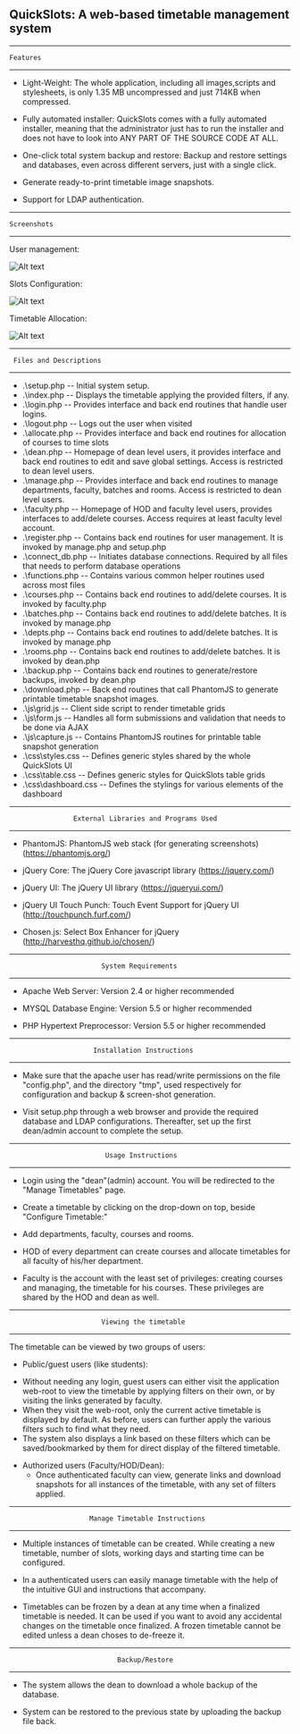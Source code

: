 ﻿QuickSlots: A web-based timetable management system 
----------


--------------------------------------------------------------------------------
    Features
--------------------------------------------------------------------------------

* Light-Weight: The whole application, including all images,scripts and
  stylesheets, is only 1.35 MB uncompressed and just 714KB when compressed.

* Fully automated installer: QuickSlots comes with a fully automated installer,
  meaning that the administrator just has to run the installer and does not
  have to look into ANY PART OF THE SOURCE CODE AT ALL.

* One-click total system backup and restore: Backup and restore settings and
  databases, even across different servers, just with a single click.

* Generate ready-to-print timetable image snapshots.

* Support for LDAP authentication.

--------------------------------------------------------------------------------
    Screenshots
--------------------------------------------------------------------------------
User management:

![Alt text](images/screenshot_users.png "User management")

Slots Configuration:

![Alt text](images/screenshot_slots.png "Slots Configuration")

Timetable Allocation:

![Alt text](images/screenshot_allocation.png "Timetable Allocation")

--------------------------------------------------------------------------------
     Files and Descriptions
--------------------------------------------------------------------------------

*  .\setup.php
    -- Initial system setup.
*  .\index.php
    -- Displays the timetable applying the provided filters, if any.
*  .\login.php 
    -- Provides interface and back end routines that handle user logins. 
*  .\logout.php
    -- Logs out the user when visited
*  .\allocate.php
    -- Provides interface and back end routines for allocation of courses to
    time slots
*  .\dean.php
    -- Homepage of dean level users, it provides interface and back end
    routines to edit and save global settings. Access is restricted to dean
    level users.
*  .\manage.php
    -- Provides interface and back end routines to manage departments, faculty,
    batches and rooms. Access is restricted to dean level users.
*  .\faculty.php
    -- Homepage of HOD and faculty level users, provides interfaces to
       add/delete courses. Access requires at least faculty level account.
*  .\register.php
    -- Contains back end routines for user management. It is invoked by
       manage.php and setup.php
*  .\connect_db.php 
    -- Initiates database connections. Required by all files that needs to
    perform database operations
*  .\functions.php
    -- Contains various common helper routines used across most files
*  .\courses.php
    -- Contains back end routines to add/delete courses. It is invoked by
    faculty.php
*  .\batches.php
    -- Contains back end routines to add/delete batches. It is invoked by
    manage.php
*  .\depts.php
    -- Contains back end routines to add/delete batches. It is invoked by
    manage.php
*  .\rooms.php
    -- Contains back end routines to add/delete batches. It is invoked by
    dean.php
*  .\backup.php
    -- Contains back end routines to generate/restore backups, invoked by
    dean.php
* .\download.php
    -- Back end routines that call PhantomJS to generate printable timetable
    snapshot images. 
*  .\js\grid.js
    -- Client side script to render timetable grids
*  .\js\form.js
    -- Handles all form submissions and validation that needs to be done via
    AJAX
*  .\js\capture.js
    -- Contains PhantomJS routines for printable table snapshot generation
*  .\css\styles.css
    -- Defines generic styles shared by the whole QuickSlots UI
*  .\css\table.css
    -- Defines generic styles for QuickSlots table grids
*  .\css\dashboard.css
    -- Defines the stylings for various elements of the dashboard

--------------------------------------------------------------------------------
                    External Libraries and Programs Used
--------------------------------------------------------------------------------

* PhantomJS: PhantomJS web stack (for generating screenshots)
  (https://phantomjs.org/)

* jQuery Core: The jQuery Core javascript library (https://jquery.com/)

* jQuery UI: The jQuery UI library (https://jqueryui.com/)

* jQuery UI Touch Punch: Touch Event Support for jQuery UI
  (http://touchpunch.furf.com/)

* Chosen.js: Select Box Enhancer for jQuery (http://harvesthq.github.io/chosen/)

--------------------------------------------------------------------------------
                           System Requirements
--------------------------------------------------------------------------------

* Apache Web Server: Version 2.4 or higher recommended

* MYSQL Database Engine: Version 5.5 or higher recommended

* PHP Hypertext Preprocessor: Version 5.5 or higher recommended

--------------------------------------------------------------------------------
                         Installation Instructions
--------------------------------------------------------------------------------

* Make sure that the apache user has read/write permissions on the file
  "config.php", and the directory "tmp", used respectively for configuration and
  backup & screen-shot generation.

* Visit setup.php through a web browser and provide the required database and
  LDAP configurations. Thereafter, set up the first dean/admin account
  to complete the setup.

--------------------------------------------------------------------------------
                            Usage Instructions
--------------------------------------------------------------------------------

* Login using the "dean"(admin) account. You will be redirected to the
  "Manage Timetables" page.

* Create a timetable by clicking on the drop-down on top, beside "Configure
  Timetable:"

* Add departments, faculty, courses and rooms.

* HOD of every department can create courses and allocate timetables for all
  faculty of his/her department.

* Faculty is the account with the least set of privileges: creating courses and
  managing, the timetable for his courses. These privileges are shared by the
  HOD and dean as well.

--------------------------------------------------------------------------------
                           Viewing the timetable
--------------------------------------------------------------------------------

The timetable can be viewed by two groups of users:

* Public/guest users (like students):
 - Without needing any login, guest users can either visit the application
   web-root to view the timetable by applying filters on their own, or by
   visiting the links generated by faculty.
 - When they visit the web-root, only the current active timetable is displayed
   by default. As before, users can further apply the various filters such to
   find what they need.
 - The system also displays a link based on these filters which can be
   saved/bookmarked by them for direct display of the filtered timetable.

* Authorized users (Faculty/HOD/Dean):
  - Once authenticated faculty can view, generate links and download snapshots
    for all instances of the timetable, with any set of filters applied.

--------------------------------------------------------------------------------
                        Manage Timetable Instructions
--------------------------------------------------------------------------------

* Multiple instances of timetable can be created. While creating a new
  timetable, number of slots, working days and starting time can be configured.

* In a authenticated users can easily manage timetable with the help of the
  intuitive GUI and instructions that accompany.

* Timetables can be frozen by a dean at any time when a finalized timetable is
  needed. It can be used if you want to avoid any accidental changes on the 
  timetable once finalized. A frozen timetable cannot be edited unless a dean
  choses to de-freeze it.

--------------------------------------------------------------------------------
                               Backup/Restore
--------------------------------------------------------------------------------

* The system allows the dean to download a whole backup of the database.

* System can be restored to the previous state by uploading the backup file
  back.